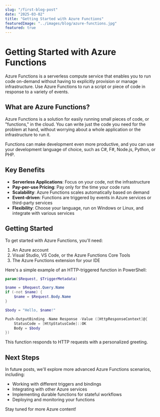 ```yaml
---
slug: "/first-blog-post"
date: "2025-03-02"
title: "Getting Started with Azure Functions"
featuredImage: "../images/blog/azure-functions.jpg"
featured: true
---
```


# Getting Started with Azure Functions

Azure Functions is a serverless compute service that enables you to run code on-demand without having to explicitly provision or manage infrastructure. Use Azure Functions to run a script or piece of code in response to a variety of events.

## What are Azure Functions?

Azure Functions is a solution for easily running small pieces of code, or "functions," in the cloud. You can write just the code you need for the problem at hand, without worrying about a whole application or the infrastructure to run it.

Functions can make development even more productive, and you can use your development language of choice, such as C#, F#, Node.js, Python, or PHP.

## Key Benefits

- **Serverless Applications**: Focus on your code, not the infrastructure
- **Pay-per-use Pricing**: Pay only for the time your code runs
- **Scalability**: Azure Functions scales automatically based on demand
- **Event-driven**: Functions are triggered by events in Azure services or third-party services
- **Flexibility**: Choose your language, run on Windows or Linux, and integrate with various services

## Getting Started

To get started with Azure Functions, you'll need:

1. An Azure account
2. Visual Studio, VS Code, or the Azure Functions Core Tools
3. The Azure Functions extension for your IDE

Here's a simple example of an HTTP-triggered function in PowerShell:

```powershell
param($Request, $TriggerMetadata)

$name = $Request.Query.Name
if (-not $name) {
    $name = $Request.Body.Name
}

$body = "Hello, $name!"

Push-OutputBinding -Name Response -Value ([HttpResponseContext]@{
    StatusCode = [HttpStatusCode]::OK
    Body = $body
})
```

This function responds to HTTP requests with a personalized greeting.

## Next Steps

In future posts, we'll explore more advanced Azure Functions scenarios, including:

- Working with different triggers and bindings
- Integrating with other Azure services
- Implementing durable functions for stateful workflows
- Deploying and monitoring your functions

Stay tuned for more Azure content!
